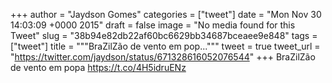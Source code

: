 
+++
author = "Jaydson Gomes"
categories = ["tweet"]
date = "Mon Nov 30 14:03:09 +0000 2015"
draft = false
image = "No media found for this Tweet"
slug = "38b94e82db22af60bc6629bb34687bceaee9e848"
tags = ["tweet"]
title = """BraZilZão de vento em pop..."""
tweet = true
tweet_url = "https://twitter.com/jaydson/status/671328616052076544"
+++
BraZilZão de vento em popa https://t.co/4H5idruENz
